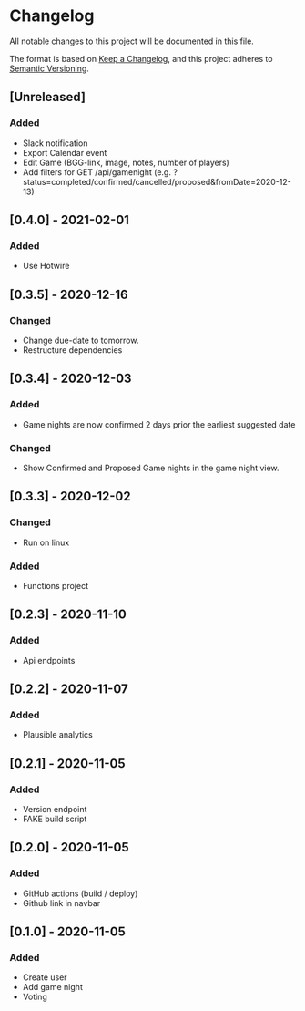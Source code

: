# Changelog
All notable changes to this project will be documented in this file.

The format is based on [Keep a Changelog](https://keepachangelog.com/en/1.0.0/),
and this project adheres to [Semantic Versioning](https://semver.org/spec/v2.0.0.html).

## [Unreleased]
### Added
* Slack notification
* Export Calendar event
* Edit Game (BGG-link, image, notes, number of players)
* Add filters for GET /api/gamenight (e.g. ?status=completed/confirmed/cancelled/proposed&fromDate=2020-12-13)

## [0.4.0] - 2021-02-01
### Added
* Use Hotwire

## [0.3.5] - 2020-12-16
### Changed
* Change due-date to tomorrow.
* Restructure dependencies

## [0.3.4] - 2020-12-03
### Added
* Game nights are now confirmed 2 days prior the earliest suggested date
### Changed
* Show Confirmed and Proposed Game nights in the game night view.

## [0.3.3] - 2020-12-02
### Changed
* Run on linux
### Added
* Functions project

## [0.2.3] - 2020-11-10
### Added
* Api endpoints

## [0.2.2] - 2020-11-07
### Added
* Plausible analytics

## [0.2.1] - 2020-11-05
### Added
* Version endpoint
* FAKE build script

## [0.2.0] - 2020-11-05
### Added
* GitHub actions (build / deploy)
* Github link in navbar

## [0.1.0] - 2020-11-05
### Added
* Create user
* Add game night
* Voting